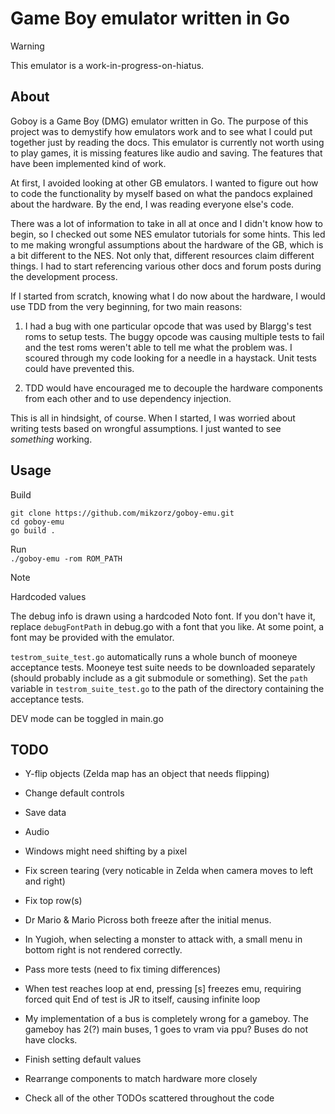 # Game Boy emulator written in Go

> [!WARNING]
> This emulator is a work-in-progress-on-hiatus.

## About

 Goboy is a Game Boy (DMG) emulator written in Go. The purpose of this project was to demystify how emulators work and to see what I could put together just by reading the docs. This emulator is currently not worth using to play games, it is missing features like audio and saving. The features that have been implemented kind of work.  

 At first, I avoided looking at other GB emulators. I wanted to figure out how to code the functionality by myself based on what the pandocs explained about the hardware. By the end, I was reading everyone else's code.

 There was a lot of information to take in all at once and I didn't know how to begin, so I checked out some NES emulator tutorials for some hints. This led to me making wrongful assumptions about the hardware of the GB, which is a bit different to the NES. Not only that, different resources claim different things. I had to start referencing various other docs and forum posts during the development process.

 If I started from scratch, knowing what I do now about the hardware, I would use TDD from the very beginning, for two main reasons:

1) I had a bug with one particular opcode that was used by Blargg's test roms to setup tests. The buggy opcode was causing multiple tests to fail and the test roms weren't able to tell me what the problem was. I scoured through my code looking for a needle in a haystack. Unit tests could have prevented this.

2) TDD would have encouraged me to decouple the hardware components from each other and to use dependency injection.

This is all in hindsight, of course. When I started, I was worried about writing tests based on wrongful assumptions. I just wanted to see *something* working.

## Usage

Build
```
git clone https://github.com/mikzorz/goboy-emu.git
cd goboy-emu
go build .
```

Run  
`./goboy-emu -rom ROM_PATH`

> [!NOTE]
> Hardcoded values

 The debug info is drawn using a hardcoded Noto font. If you don't have it, replace `debugFontPath` in debug.go with a font that you like. At some point, a font may be provided with the emulator.

`testrom_suite_test.go` automatically runs a whole bunch of mooneye acceptance tests.
Mooneye test suite needs to be downloaded separately (should probably include as a git submodule or something).
Set the `path` variable in `testrom_suite_test.go` to the path of the directory containing the acceptance tests.

DEV mode can be toggled in main.go

## TODO

- Y-flip objects (Zelda map has an object that needs flipping)
- Change default controls
- Save data
- Audio
- Windows might need shifting by a pixel
- Fix screen tearing (very noticable in Zelda when camera moves to left and right)
- Fix top row(s)
- Dr Mario & Mario Picross both freeze after the initial menus.
- In Yugioh, when selecting a monster to attack with, a small menu in bottom right is not rendered correctly.

- Pass more tests (need to fix timing differences)

- When test reaches loop at end, pressing [s] freezes emu, requiring forced quit
   End of test is JR to itself, causing infinite loop

- My implementation of a bus is completely wrong for a gameboy. The gameboy has 2(?) main buses, 1 goes to vram via ppu? Buses do not have clocks.

- Finish setting default values
- Rearrange components to match hardware more closely

- Check all of the other TODOs scattered throughout the code
